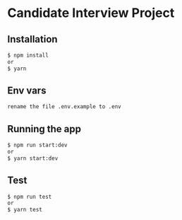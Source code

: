 # Candidate Interview Project

## Installation

```bash
$ npm install
or
$ yarn
```

## Env vars
```bash
rename the file .env.example to .env
```

## Running the app

```bash
$ npm run start:dev
or
$ yarn start:dev
```

## Test

```bash
$ npm run test
or
$ yarn test
```
